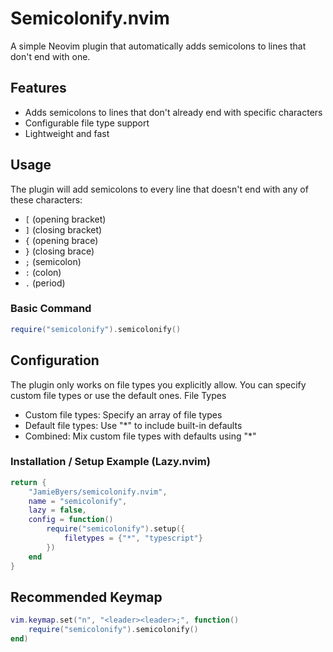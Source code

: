 # Semicolonify.nvim

A simple Neovim plugin that automatically adds semicolons to lines that don't end with one.

## Features

- Adds semicolons to lines that don't already end with specific characters
- Configurable file type support
- Lightweight and fast

## Usage

The plugin will add semicolons to every line that doesn't end with any of these characters:
- `[` (opening bracket)
- `]` (closing bracket)
- `{` (opening brace)
- `}` (closing brace)
- `;` (semicolon)
- `:` (colon)
- `.` (period)

### Basic Command

```lua
require("semicolonify").semicolonify()
```

## Configuration

The plugin only works on file types you explicitly allow. You can specify custom file types or use the default ones.
File Types

- Custom file types: Specify an array of file types
- Default file types: Use "*" to include built-in defaults
- Combined: Mix custom file types with defaults using "*"

### Installation / Setup Example (Lazy.nvim)

```lua
return {
    "JamieByers/semicolonify.nvim",
    name = "semicolonify",
    lazy = false,
    config = function()
        require("semicolonify").setup({
            filetypes = {"*", "typescript"}
        })
    end
}
```

## Recommended Keymap

```lua
vim.keymap.set("n", "<leader><leader>;", function()
    require("semicolonify").semicolonify()
end)
```

